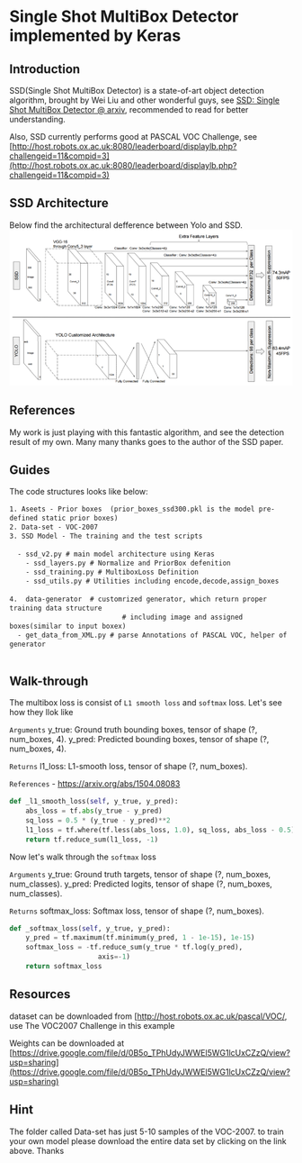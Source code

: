 # Single Shot MultiBox Detector implemented by Keras


## Introduction

SSD(Single Shot MultiBox Detector) is a state-of-art object detection algorithm, brought by Wei Liu and other wonderful guys, see [SSD: Single Shot MultiBox Detector @ arxiv](https://arxiv.org/abs/1512.02325), recommended to read for better understanding.

Also, SSD currently performs good at PASCAL VOC Challenge, see [http://host.robots.ox.ac.uk:8080/leaderboard/displaylb.php?challengeid=11&compid=3](http://host.robots.ox.ac.uk:8080/leaderboard/displaylb.php?challengeid=11&compid=3)

## SSD Architecture 
Below find the architectural defference between Yolo and SSD. 
![title](https://github.com/nirajdevpandey/Object-detection-and-localization-using-SSD-/blob/master/Assets/Yolo_vs_SSD.png)

## References

My work is just playing with this fantastic algorithm, and see the detection result of my own. Many many thanks goes to the author of the SSD paper. 

## Guides

The code structures looks like below:

```
1. Aseets - Prior boxes  (prior_boxes_ssd300.pkl is the model pre-defined static prior boxes)
2. Data-set - VOC-2007
3. SSD Model - The training and the test scripts 

  - ssd_v2.py # main model architecture using Keras
	- ssd_layers.py # Normalize and PriorBox defenition
	- ssd_training.py # MultiboxLoss Definition
	- ssd_utils.py # Utilities including encode,decode,assign_boxes
  
4.  data-generator  # customrized generator, which return proper training data structure
				            # including image and assigned boxes(similar to input boxex)
  - get_data_from_XML.py # parse Annotations of PASCAL VOC, helper of generator
  
  ```
## Walk-through

The multibox loss is consist of `L1 smooth loss` and `softmax` loss. Let's see how they llok like 

`Arguments`
    y_true: Ground truth bounding boxes,
	tensor of shape (?, num_boxes, 4).
    y_pred: Predicted bounding boxes,
	tensor of shape (?, num_boxes, 4).
	
`Returns`
    l1_loss: L1-smooth loss, tensor of shape (?, num_boxes).
    
`References` - https://arxiv.org/abs/1504.08083

```python
def _l1_smooth_loss(self, y_true, y_pred):
	abs_loss = tf.abs(y_true - y_pred)
	sq_loss = 0.5 * (y_true - y_pred)**2
	l1_loss = tf.where(tf.less(abs_loss, 1.0), sq_loss, abs_loss - 0.5)
	return tf.reduce_sum(l1_loss, -1)
```
Now let's walk through the `softmax` loss

 `Arguments`
    y_true: Ground truth targets,
	tensor of shape (?, num_boxes, num_classes).
    y_pred: Predicted logits,
	tensor of shape (?, num_boxes, num_classes).
	
`Returns`
    softmax_loss: Softmax loss, tensor of shape (?, num_boxes).
    

```python
def _softmax_loss(self, y_true, y_pred):
	y_pred = tf.maximum(tf.minimum(y_pred, 1 - 1e-15), 1e-15)
	softmax_loss = -tf.reduce_sum(y_true * tf.log(y_pred),
				      axis=-1)
	return softmax_loss
```
## Resources

dataset can be downloaded from [http://host.robots.ox.ac.uk/pascal/VOC/, use The VOC2007 Challenge in this example

Weights can be downloaded at [https://drive.google.com/file/d/0B5o_TPhUdyJWWEl5WG1lcUxCZzQ/view?usp=sharing](https://drive.google.com/file/d/0B5o_TPhUdyJWWEl5WG1lcUxCZzQ/view?usp=sharing)


## Hint

The folder called Data-set has just 5-10 samples of the VOC-2007. to train your own model please download the entire data set by clicking on the link above. Thanks 
